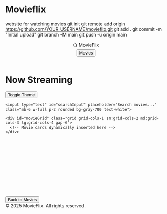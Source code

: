 # Movieflix
website for watching movies 
git init
git remote add origin https://github.com/YOUR_USERNAME/movieflix.git
git add .
git commit -m "Initial upload"
git branch -M main
git push -u origin main
<!-- index.html (Merged: Home + Movie List + Watch Page) -->
<!DOCTYPE html>
<html lang="en">
<head>
  <meta charset="UTF-8">
  <meta name="viewport" content="width=device-width, initial-scale=1.0">
  <title>MovieFlix | Home</title>
  <link href="https://cdn.jsdelivr.net/npm/tailwindcss@2.2.19/dist/tailwind.min.css" rel="stylesheet">
</head>
<body class="bg-gray-900 text-white">
  <header class="bg-[#1e1e1e] flex items-center justify-between px-6 py-4 shadow">
    <div class="text-2xl font-bold text-pink-500">📺 MovieFlix</div>
    <nav class="space-x-6">
      <button onclick="switchToMovies()" class="hover:text-pink-400">Movies</button>
    </nav>
  </header>

  <!-- MOVIE LIST PAGE -->
  <main id="movieSection" class="p-6">
    <div class="flex justify-between items-center mb-4">
      <h1 class="text-3xl font-bold text-pink-500">Now Streaming</h1>
      <button id="toggleTheme" class="bg-gray-700 hover:bg-gray-600 text-white px-4 py-2 rounded">Toggle Theme</button>
    </div>

    <input type="text" id="searchInput" placeholder="Search movies..." class="mb-6 w-full p-2 rounded bg-gray-700 text-white">

    <div id="movieGrid" class="grid grid-cols-1 sm:grid-cols-2 md:grid-cols-3 lg:grid-cols-4 gap-6">
      <!-- Movie cards dynamically inserted here -->
    </div>
  </main>

  <!-- WATCH PAGE -->
  <main id="watchSection" class="hidden flex-grow flex-col items-center justify-center px-4 py-8">
    <div class="w-full max-w-5xl aspect-video">
      <iframe
        id="videoFrame"
        class="w-full h-full rounded-lg shadow-lg"
        src=""
        frameborder="0"
        allowfullscreen
        allow="accelerometer; autoplay; clipboard-write; encrypted-media; gyroscope; picture-in-picture"
      ></iframe>
    </div>
    <h2 id="movieTitle" class="mt-6 text-3xl font-semibold text-center text-white"></h2>
    <button onclick="switchToMovies()" class="mt-6 px-4 py-2 bg-pink-500 hover:bg-pink-600 rounded">Back to Movies</button>
  </main>

  <footer class="bg-[#1e1e1e] text-center py-4 text-sm text-gray-400">© 2025 MovieFlix. All rights reserved.</footer>

  <script>
    const defaultMovies = [
      { title: "The Dark Knight", id: "EXeTwQWrcwY" },
      { title: "Inception", id: "YoHD9XEInc0" },
      { title: "Interstellar", id: "zSWdZVtXT7E" },
      { title: "Avengers: Endgame", id: "TcMBFSGVi1c" },
      { title: "Pathaan", id: "vqu4z34wENw" },
      { title: "KGF Chapter 2", id: "JKa05nyUmuQ" },
      { title: "Pushpa: The Rise", id: "Q1NKMPhP8PY" },
      { title: "Spider-Man: No Way Home", id: "JfVOs4VSpmA" },
      { title: "Drishyam 2", id: "lX_2t5fN81g" },
      { title: "Avatar: The Way of Water", id: "d9MyW72ELq0" },

      // Additional movies
      { title: "Jawan", id: "COv52Qyctws" },
      { title: "Gully Boy", id: "JfbXC1_Jv3s" },
      { title: "Brahmastra", id: "gkTzEkQY-fs" },
      { title: "Andhadhun", id: "2iVYI99VGaw" },
      { title: "Shershaah", id: "E6ekB2jUFEY" },
      { title: "Joker", id: "zAGVQLHvwOY" },
      { title: "Black Panther", id: "xjDjIWPwcPU" },
      { title: "No Time to Die", id: "BIhNsAtPbPI" },
      { title: "Tenet", id: "L3pk_TBkihU" },
      { title: "The Batman", id: "mqqft2x_Aa4" }
    ];

    const userUploaded = JSON.parse(localStorage.getItem("movies") || "[]");
    const allMovies = [...defaultMovies, ...userUploaded];

    const grid = document.getElementById("movieGrid");
    const searchInput = document.getElementById("searchInput");

    function renderMovies(filter = "") {
      grid.innerHTML = "";
      allMovies
        .filter(m => m.title.toLowerCase().includes(filter.toLowerCase()))
        .forEach(movie => {
          const card = document.createElement("div");
          card.className = "bg-[#1e1e1e] rounded shadow hover:shadow-lg transition-all";
          card.innerHTML = `
            <div onclick="watchMovie('${movie.id}', '${movie.title}')" class="cursor-pointer">
              <img src="https://img.youtube.com/vi/${movie.id}/0.jpg" alt="${movie.title}" class="w-full rounded-t">
              <div class="p-4">
                <h2 class="text-lg font-semibold">${movie.title}</h2>
              </div>
            </div>
          `;
          grid.appendChild(card);
        });
    }

    function watchMovie(id, title) {
      document.getElementById("movieSection").classList.add("hidden");
      document.getElementById("watchSection").classList.remove("hidden");
      document.getElementById("videoFrame").src = `https://www.youtube.com/embed/${id}?autoplay=1`;
      document.getElementById("movieTitle").textContent = title;
    }

    function switchToMovies() {
      document.getElementById("watchSection").classList.add("hidden");
      document.getElementById("movieSection").classList.remove("hidden");
      document.getElementById("videoFrame").src = "";
    }

    document.getElementById("toggleTheme").addEventListener("click", () => {
      document.body.classList.toggle("bg-white");
      document.body.classList.toggle("text-black");
      document.body.classList.toggle("text-white");
    });

    searchInput.addEventListener("input", (e) => {
      renderMovies(e.target.value);
    });

    renderMovies();
  </script>
</body>
</html>
